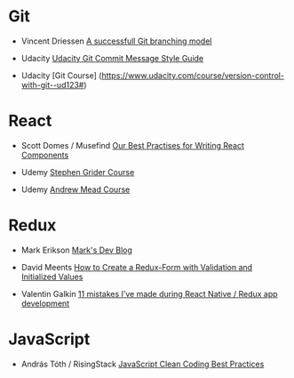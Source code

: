 # Git

* Vincent Driessen [A successfull Git branching model](http://nvie.com/posts/a-successful-git-branching-model/)

* Udacity [Udacity Git Commit Message Style Guide](https://udacity.github.io/git-styleguide/)

* Udacity [Git Course] (https://www.udacity.com/course/version-control-with-git--ud123#)


# React

* Scott Domes / Musefind [Our Best Practises for Writing React Components](https://engineering.musefind.com/our-best-practices-for-writing-react-components-dec3eb5c3fc8)

* Udemy [Stephen Grider Course](https://www.udemy.com/react-redux/)

* Udemy [Andrew Mead Course](https://www.udemy.com/react-2nd-edition/)


# Redux

* Mark Erikson [Mark's Dev Blog ](http://blog.isquaredsoftware.com/)

*  David Meents [How to Create a Redux-Form with Validation and Initialized Values](https://www.davidmeents.com/?p=38)

* Valentin Galkin [11 mistakes I’ve made during React Native / Redux app development](https://medium.com/dailyjs/11-mistakes-ive-made-during-react-native-redux-app-development-8544e2be9a9)


# JavaScript

* András Tóth / RisingStack [JavaScript Clean Coding Best Practices](https://blog.risingstack.com/javascript-clean-coding-best-practices-node-js-at-scale/)
